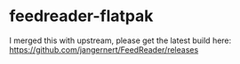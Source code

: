 # feedreader-flatpak

I merged this with upstream, please get the latest build here:
https://github.com/jangernert/FeedReader/releases

